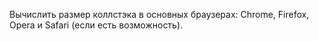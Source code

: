 Вычислить размер коллстэка в основных браузерах: Chrome, Firefox, Opera и Safari (если есть возможность).